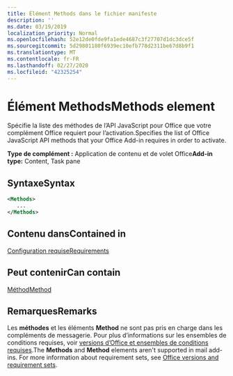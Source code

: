 ```yaml
---
title: Élément Methods dans le fichier manifeste
description: ''
ms.date: 03/19/2019
localization_priority: Normal
ms.openlocfilehash: 52e12de0fde9fa1ede4687c3f27707d1dc3dce5f
ms.sourcegitcommit: 5d29801180f6939ec10efb778d2311be67d8b9f1
ms.translationtype: MT
ms.contentlocale: fr-FR
ms.lasthandoff: 02/27/2020
ms.locfileid: "42325254"
---
```

# <a name="methods-element"></a><span data-ttu-id="5c9de-102">Élément Methods</span><span class="sxs-lookup"><span data-stu-id="5c9de-102">Methods element</span></span>

<span data-ttu-id="5c9de-103">Spécifie la liste des méthodes de l’API JavaScript pour Office que votre complément Office requiert pour l’activation.</span><span class="sxs-lookup"><span data-stu-id="5c9de-103">Specifies the list of Office JavaScript API methods that your Office Add-in requires in order to activate.</span></span>

<span data-ttu-id="5c9de-104">**Type de complément :** Application de contenu et de volet Office</span><span class="sxs-lookup"><span data-stu-id="5c9de-104">**Add-in type:** Content, Task pane</span></span>

## <a name="syntax"></a><span data-ttu-id="5c9de-105">Syntaxe</span><span class="sxs-lookup"><span data-stu-id="5c9de-105">Syntax</span></span>

```XML
<Methods>
   ...
</Methods>
```

## <a name="contained-in"></a><span data-ttu-id="5c9de-106">Contenu dans</span><span class="sxs-lookup"><span data-stu-id="5c9de-106">Contained in</span></span>

[<span data-ttu-id="5c9de-107">Configuration requise</span><span class="sxs-lookup"><span data-stu-id="5c9de-107">Requirements</span></span>](requirements.md)

## <a name="can-contain"></a><span data-ttu-id="5c9de-108">Peut contenir</span><span class="sxs-lookup"><span data-stu-id="5c9de-108">Can contain</span></span>

[<span data-ttu-id="5c9de-109">Méthod</span><span class="sxs-lookup"><span data-stu-id="5c9de-109">Method</span></span>](method.md)

## <a name="remarks"></a><span data-ttu-id="5c9de-110">Remarques</span><span class="sxs-lookup"><span data-stu-id="5c9de-110">Remarks</span></span>

<span data-ttu-id="5c9de-111">Les **méthodes** et les éléments **Method** ne sont pas pris en charge dans les compléments de messagerie. Pour plus d’informations sur les ensembles de conditions requises, voir [versions d’Office et ensembles de conditions requises](/office/dev/add-ins/develop/office-versions-and-requirement-sets).</span><span class="sxs-lookup"><span data-stu-id="5c9de-111">The **Methods** and **Method** elements aren't supported in mail add-ins. For more information about requirement sets, see [Office versions and requirement sets](/office/dev/add-ins/develop/office-versions-and-requirement-sets).</span></span>


